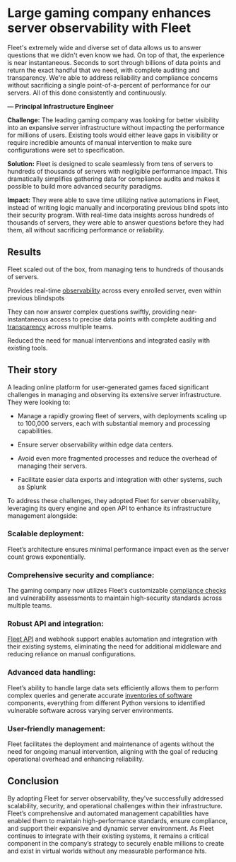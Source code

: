 # Large gaming company enhances server observability with Fleet

<div purpose="attribution-quote">

Fleet's extremely wide and diverse set of data allows us to answer questions that we didn't even know we had. On top of that, the experience is near instantaneous. Seconds to sort through billions of data points and return the exact handful that we need, with complete auditing and transparency. We're able to address reliability and compliance concerns without sacrificing a single point-of-a-percent of performance for our servers. All of this done consistently and continuously.

**— Principal Infrastructure Engineer**
</div>

**Challenge:** The leading gaming company was looking for better visibility into an expansive server infrastructure without impacting the performance for millions of users. Existing tools would either leave gaps in visibility or require incredible amounts of manual intervention to make sure configurations were set to specification.

**Solution:** Fleet is designed to scale seamlessly from tens of servers to hundreds of thousands of servers with negligible performance impact. This dramatically simplifies gathering data for compliance audits and makes it possible to build more advanced security paradigms.

**Impact:** They were able to save time utilizing native automations in Fleet, instead of writing logic manually and incorporating previous blind spots into their security program. With real-time data insights across hundreds of thousands of servers, they were able to answer questions before they had them, all without sacrificing performance or reliability.

## Results

<div purpose="checklist">

Fleet scaled out of the box, from managing tens to hundreds of thousands of servers.

Provides real-time [observability](https://fleetdm.com/observability) across every enrolled server, even within previous blindspots

They can now answer complex questions swiftly, providing near-instantaneous access to precise data points with complete auditing and [transparency](https://fleetdm.com/better) across multiple teams.

Reduced the need for manual interventions and integrated easily with existing tools.
</div>


## Their story

A leading online platform for user-generated games faced significant challenges in managing and observing its extensive server infrastructure. They were looking to:

- Manage a rapidly growing fleet of servers, with deployments scaling up to 100,000 servers, each with substantial memory and processing capabilities.

- Ensure server observability within edge data centers.

- Avoid even more fragmented processes and reduce the overhead of managing their servers.

- Facilitate easier data exports and integration with other systems, such as Splunk

To address these challenges, they adopted Fleet for server observability, leveraging its query engine and open API to enhance its infrastructure management alongside:

### Scalable deployment: 

Fleet’s architecture ensures minimal performance impact even as the server count grows exponentially.

### Comprehensive security and compliance:

The gaming company now utilizes Fleet’s customizable [compliance checks](https://fleetdm.com/queries) and vulnerability assessments to maintain high-security standards across multiple teams.

### Robust API and integration:

[Fleet API](https://fleetdm.com/docs/rest-api/rest-api) and webhook support enables automation and integration with their existing systems, eliminating the need for additional middleware and reducing reliance on manual configurations.

### Advanced data handling: 

Fleet’s ability to handle large data sets efficiently allows them to perform complex queries and generate accurate [inventories of software](https://fleetdm.com/software-management) components, everything from different Python versions to identified vulnerable software across varying server environments.

### User-friendly management: 

Fleet facilitates the deployment and maintenance of agents without the need for ongoing manual intervention, aligning with the goal of reducing operational overhead and enhancing reliability.


## Conclusion

By adopting Fleet for server observability, they've successfully addressed scalability, security, and operational challenges within their infrastructure. Fleet’s comprehensive and automated management capabilities have enabled them to maintain high-performance standards, ensure compliance, and support their expansive and dynamic server environment. As Fleet continues to integrate with their existing systems, it remains a critical component in the company’s strategy to securely enable millions to create and exist in virtual worlds without any measurable performance hits.

<call-to-action></call-to-action>

<meta name="category" value="announcements">
<meta name="authorGitHubUsername" value="Drew-P-drawers">
<meta name="authorFullName" value="Andrew Baker">
<meta name="publishedOn" value="2024-12-11">
<meta name="articleTitle" value="Large gaming company enhances server observability with Fleet">
<meta name="description" value="Large gaming company enhances server observability with Fleet">
